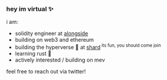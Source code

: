 ### hey im virtual ✨
i am:
- solidity engineer at [alongside](https://alongside.finance)
- building on web3 and ethereum 
- building the hyperverse 🔮 at [shard](https://twitter.com/withshard)<sup>  its fun, you should come join</sup>
- learning rust 🌻
- actively interested / building on mev

feel free to reach out via twitter!
<!---
virtualjpeg/virtualjpeg is a ✨ special ✨ repository because its `README.md` (this file) appears on your GitHub profile.
You can click the Preview link to take a look at your changes.
--->
